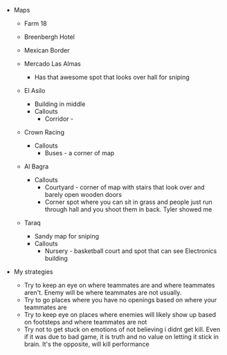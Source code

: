   * Maps

    * Farm 18
    * Breenbergh Hotel

    * Mexican Border
    * Mercado Las Almas
      * Has that awesome spot that looks over hall for sniping
    * El Asilo
      * Building in middle
      * Callouts
        * Corridor - 
    * Crown Racing
      * Callouts
        * Buses - a corner of map
    * Al Bagra
      * Callouts
        * Courtyard - corner of map with stairs that look over and barely open wooden doors
        * Corner spot where you can sit in grass and people just run through hall and you shoot them in back. Tyler showed me
    * Taraq
      * Sandy map for sniping
      * Callouts
        * Nursery - basketball court and spot that can see Electronics building
  * My strategies
    * Try to keep an eye on where teammates are and where teammates aren't. Enemy will be where teammates are not usually.
    * Try to go places where you have no openings based on where your teammates are
    * Try to keep eye on places where enemies will likely show up based on footsteps and where teammates are not
    * Try not to get stuck on emotions of not believing i didnt get kill. Even if it was due to bad game, it is truth and no value on letting it stick in brain. It's the opposite, will kill performance